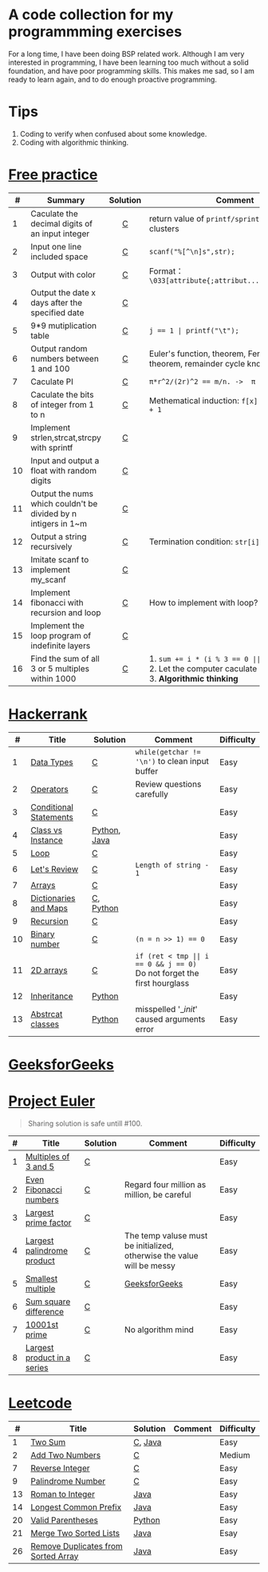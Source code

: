 A code collection for my programmming exercises
===

For a long time, I have been doing BSP related work. Although I am very interested in programming, I have been learning too much without a solid foundation, and have poor programming skills. This makes me sad, so I am ready to learn again, and to do enough proactive programming.

# Tips
1. Coding to verify when confused about some knowledge.
2. Coding with algorithmic thinking.

# [Free practice](http://huaqianlee.github.io/)

| #   | Summary                                                        |                   Solution                   | Comment                                                                                                        | Difficulty |
| --- | -------------------------------------------------------------- | :------------------------------------------: | -------------------------------------------------------------------------------------------------------------- | ---------- |
| 1   | Caculate the decimal digits of an input integer                | [C](freepractice/c/decimal_digits_of_int.c)  | return value of `printf/sprintf/scanf/...` clusters                                                            | Easy       |
| 2   | Input one line included space                                  | [C](freepractice/c/input_line_with_space.c)  | `scanf("%[^\n]s",str);`                                                                                        | Easy       |
| 3   | Output with color                                              |   [C](freepractice/c/output_with_color.c)    | Format：`\033[attribute{;attribut...}moutput\033[0m`                                                           | Easy       |
| 4   | Output the date x days after the specified date                |     [C](freepractice/c/caculate_date.c)      |                                                                                                                | Easy       |
| 5   | 9*9 mutiplication table                                        |  [C](freepractice/c/mutiplication_table.c)   | `j == 1 \| printf("\t");`                                                                                      | Easy       |
| 6   | Output random numbers between 1 and 100                        |       [C](freepractice/c/1_100_rand.c)       | Euler's function, theorem, Fermat's little theorem, remainder cycle knots, etc.                                | Hard       |
| 7   | Caculate PI                                                    |           [C](freepractice/c/PI.c)           | `π*r^2/(2r)^2 == m/n. ->  π = 4 * m/n`                                                                         | Easy       |
| 8   | Caculate the bits of integer from 1 to n                       |     [C](freepractice/c/bits_caculate.c)      | Methematical induction: `f[x] = f[x & (x-1)] + 1`                                                              | Medium     |
| 9   | Implement strlen,strcat,strcpy with sprintf                    | [C](freepractice/c/str_func_with_sprintf.c)  |                                                                                                                | Easy       |
| 10  | Input and output a float with random digits                    |      [C](freepractice/c/random_float.c)      |                                                                                                                | Easy       |
| 11  | Output the nums which couldn't be divided by n intigers in 1~m |        [C](freepractice/c/rm_multy.c)        |                                                                                                                | Easy       |
| 12  | Output a string recursively                                    |     [C](freepractice/c/recurse_string.c)     | Termination condition: `str[i]`                                                                                | Easy       |
| 13  | Imitate scanf to implement my_scanf                            |        [C](freepractice/c/my_scanf.c)        |                                                                                                                | Easy       |
| 14  | Implement fibonacci with recursion and loop                    |   [C](freepractice/c/fibonacci_by_loop.c)    | How to implement with loop?                                                                                    | Medium     |
| 15  | Implement the loop program of indefinite layers                | [C](freepractice/c/indefinite_layers_loop.c) |                                                                                                                | Medium     |
| 16  | Find the sum of all 3 or 5 multiples within 1000               |       [C](freepractice/c/sum_of_3_5.c)       | 1. `sum += i * (i % 3 == 0 \|\| i % 5 == 0)` <br/>2. Let the computer caculate<br/>3. **Algorithmic thinking** | Easy       |


# [Hackerrank](https://www.hackerrank.com/)

| #   | Title                                                                                             | Solution                                                                              | Comment                                                                      | Difficulty |
| --- | ------------------------------------------------------------------------------------------------- | ------------------------------------------------------------------------------------- | ---------------------------------------------------------------------------- | ---------- |
| 1   | [Data Types](https://www.hackerrank.com/challenges/30-data-types/problem)                         | [C](hackerrank/c/data_types.c)                                                        | `while(getchar != '\n')` to clean input buffer                               | Easy       |
| 2   | [Operators](https://www.hackerrank.com/challenges/30-operators/problem)                           | [C](hackerrank/c/operators.c)                                                         | Review questions carefully                                                   | Easy       |
| 3   | [Conditional Statements](https://www.hackerrank.com/challenges/30-conditional-statements/problem) | [C](hackerrank/c/conditional_statements.c)                                            |                                                                              | Easy       |
| 4   | [Class vs Instance](https://www.hackerrank.com/challenges/30-class-vs-instance/problem)           | [Python](hackerrank/python/class_vs_instance.py), [Java](hackerrank/java/Person.java) |                                                                              | Easy       |
| 5   | [Loop](https://www.hackerrank.com/challenges/30-loops/problem)                                    | [C](hackerrank/c/loop.c)                                                              |                                                                              | Easy       |
| 6   | [Let's Review](https://www.hackerrank.com/challenges/30-review-loop/problem)                      | [C](hackerrank/c/review_loop.c)                                                       | `Length of string - 1`                                                       | Easy       |
| 7   | [Arrays](https://www.hackerrank.com/challenges/30-arrays/problem)                                 | [C](hackerrank/c/arrays.c)                                                            |                                                                              | Easy       |
| 8   | [Dictionaries and Maps](https://www.hackerrank.com/challenges/30-dictionaries-and-maps/problem)   | [C](hackerrank/c/dictionaries_maps.c), [Python](hackerrank/python/dictinaries.py)     |                                                                              | Easy       |
| 9   | [Recursion](https://www.hackerrank.com/challenges/30-recursion/problem)                           | [C](hackerrank/c/recursion.c)                                                         |                                                                              | Easy       |
| 10  | [Binary number](https://www.hackerrank.com/challenges/30-binary-numbers/problem)                  | [C](hackerrank/c/binary_num.c)                                                        | `(n = n >> 1) == 0`                                                          | Easy       |
| 11  | [2D arrays](https://www.hackerrank.com/challenges/30-2d-arrays/problem)                           | [C](hackerrank/c/2d_arrays.c)                                                         | `if (ret < tmp \|\| i == 0 && j == 0)`<br/>Do not forget the first hourglass | Easy       |
| 12  | [Inheritance](https://www.hackerrank.com/challenges/30-inheritance)                               | [Python](hackerrank/python/inheritance.py)                                            |                                                                              | Easy       |
| 13  | [Abstrcat classes](https://www.hackerrank.com/challenges/30-abstract-classes/problem)             | [Python](hackerrank/python/abstract_classes.py)                                       | misspelled '__init_' caused arguments error                                  | Easy       |

# [GeeksforGeeks](https://practice.geeksforgeeks.org/home/)


# [Project Euler](https://projecteuler.net/)
> Sharing solution is safe untill #100.

| #   | Title                                                             | Solution                                          | Comment                                                                                   | Difficulty |
| --- | ----------------------------------------------------------------- | ------------------------------------------------- | ----------------------------------------------------------------------------------------- | ---------- |
| 1   | [Multiples of 3 and 5](https://projecteuler.net/problem=1)        | [C](projecteuler/c/multi_of_3_5.c)                |                                                                                           | Easy       |
| 2   | [Even Fibonacci numbers](https://projecteuler.net/problem=2)      | [C](projecteuler/c/even_fibonacci_num.c)          | Regard four million as million, be careful                                                | Easy       |
| 3   | [Largest prime factor](https://projecteuler.net/problem=3)        | [C](projecteuler/c/largest_prime_factor.c)        |                                                                                           | Easy       |
| 4   | [Largest palindrome product](https://projecteuler.net/problem=4)  | [C](projecteuler/c/palindrome_product.c)          | The temp valuse must be initialized, otherwise the value will be messy                    | Easy       |
| 5   | [Smallest multiple](https://projecteuler.net/problem=5)           | [C](projecteuler/c/smallest_mutiple.c)            | [GeeksforGeeks](https://www.geeksforgeeks.org/smallest-number-divisible-first-n-numbers/) | Easy       |
| 6   | [Sum square difference](https://projecteuler.net/problem=6)       | [C](projecteuler/c/sum_square_diff.c)             |                                                                                           | Easy       |
| 7   | [10001st prime](https://projecteuler.net/problem=7)               | [C](projecteuler/c/10001_prime_number.c)          | No algorithm mind                                                                         | Easy       |
| 8   | [Largest product in a series](https://projecteuler.net/problem=8) | [C](projecteuler/c/largest_product_in_a_series.c) |                                                                                           | Easy       |

# [Leetcode](https://leetcode.com/problemset/all/)

| #   | Title                                                                                                     | Solution                                                    | Comment | Difficulty |
| --- | --------------------------------------------------------------------------------------------------------- | ----------------------------------------------------------- | ------- | ---------- |
| 1   | [Two Sum](https://leetcode.com/problems/two-sum/)                                                         | [C](leetcode/c/twoSum.c), [Java](leetcode/java/TwoSum.java) |         | Easy       |
| 2   | [Add Two Numbers](https://leetcode.com/problems/add-two-numbers/)                                         | [C](leetcode/c/addTwoNumbers.c)                             |         | Medium     |
| 7   | [Reverse Integer](https://leetcode.com/problems/reverse-integer/)                                         | [C](leetcode/c/reverseInteger.c)                            |         | Easy       |
| 9   | [Palindrome Number](https://leetcode.com/problems/palindrome-number/)                                     | [C](leetcode/c/isPalindrome.c)                              |         | Easy       |
| 13  | [Roman to Integer](https://leetcode.com/problems/roman-to-integer/)                                       | [Java](leetcode/java/RomantoInteger.java)                   |         | Easy       |
| 14  | [Longest Common Prefix](https://leetcode.com/problems/longest-common-prefix/)                             | [Java](leetcode/java/LongestCommonPrefix.java)              |         | Easy       |
| 20  | [Valid Parentheses](https://leetcode.com/problems/valid-parentheses/)                                     | [Python](leetcode/python/ValidParentheses.py)               |         | Easy       |
| 21  | [Merge Two Sorted Lists](https://leetcode.com/problems/merge-two-sorted-lists/)                           | [Java](leetcode/java/MergeTwoSortedLists.java)              |         | Esay       |
| 26  | [Remove Duplicates from Sorted Array](https://leetcode.com/problems/remove-duplicates-from-sorted-array/) | [Java](leetcode/java/RemoveDuplicatesfromSortedArray.java)  |         | Easy       |
